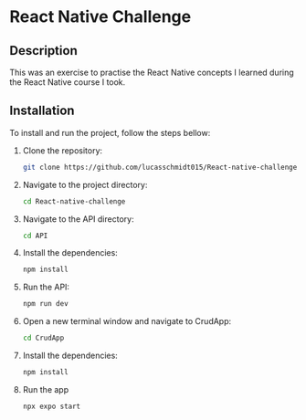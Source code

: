 # React Native Challenge

## Description
This was an exercise to practise the React Native concepts I learned during the React Native course I took.

## Installation
To install and run the project, follow the steps bellow:

1. Clone the repository:
    ```sh
    git clone https://github.com/lucasschmidt015/React-native-challenge.git
    ```
2. Navigate to the project directory:
    ```sh
    cd React-native-challenge
    ```
3. Navigate to the API directory:
    ```sh
    cd API
    ```
4. Install the dependencies:
    ```sh
    npm install
    ```
5. Run the API:
    ```sh
    npm run dev
    ```
6. Open a new terminal window and navigate to CrudApp:
    ```sh
    cd CrudApp
    ```
7. Install the dependencies:
    ```sh
    npm install
    ```
8. Run the app
    ```sh
    npx expo start
    ```
